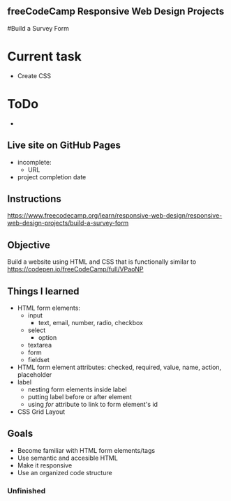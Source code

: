 ## freeCodeCamp Responsive Web Design Projects
#Build a Survey Form

# Current task
 - Create CSS

# ToDo
 - 

## Live site on GitHub Pages
 - incomplete:
   - URL
 - project completion date
 
## Instructions
https://www.freecodecamp.org/learn/responsive-web-design/responsive-web-design-projects/build-a-survey-form

## Objective
Build a website using HTML and CSS that is functionally similar to https://codepen.io/freeCodeCamp/full/VPaoNP

## Things I learned
 - HTML form elements:
   - input
     - text, email, number, radio, checkbox
   - select
     - option
   - textarea
   - form
   - fieldset
 - HTML form element attributes: checked, required, value, name, action, placeholder
 - label
   - nesting form elements inside label
   - putting label before or after element
   - using *for* attribute to link to form element's id
 - CSS Grid Layout

## Goals
 - Become familiar with HTML form elements/tags
 - Use semantic and accesible HTML
 - Make it responsive
 - Use an organized code structure
 
### Unfinished
 
